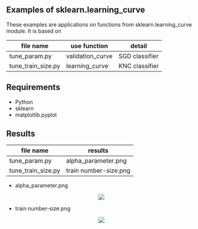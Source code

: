 ## Examples of sklearn.learning_curve
These examples are applications on functions from sklearn.learning_curve module. It is based on 

|file name| use function|detail|
|--|--|--|
| tune_param.py |  validation_curve|SGD classifier|
| tune_train_size.py |  learning_curve|KNC classifier|

## Requirements
* Python
* sklearn
* matplotlib.pyplot

## Results
|file name| results|
|--|--|
| tune_param.py |  alpha_parameter.png|
| tune_train_size.py |  train number-size.png|

* alpha_parameter.png
<div align='center'>
<img src="https://img-blog.csdnimg.cn/20200517002306308.png?x-oss-process=image/watermark,type_ZmFuZ3poZW5naGVpdGk,shadow_10,text_aHR0cHM6Ly9ibG9nLmNzZG4ubmV0L3FxXzM2OTM3Njg0,size_16,color_FFFFFF,t_70">
</div>

* train number-size.png
<div align='center'>
<img src="https://img-blog.csdnimg.cn/20200506135707607.png?x-oss-process=image/watermark,type_ZmFuZ3poZW5naGVpdGk,shadow_10,text_aHR0cHM6Ly9ibG9nLmNzZG4ubmV0L3FxXzM2OTM3Njg0,size_16,color_FFFFFF,t_70">
</div>
